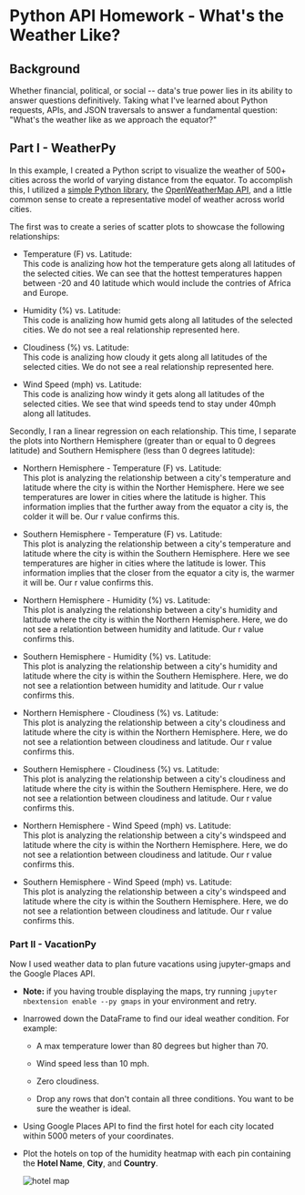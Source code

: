 # Python API Homework - What's the Weather Like?

## Background

Whether financial, political, or social -- data's true power lies in its ability to answer questions definitively. Taking what I've learned about Python requests, APIs, and JSON traversals to answer a fundamental question: "What's the weather like as we approach the equator?"


## Part I - WeatherPy

In this example, I created a Python script to visualize the weather of 500+ cities across the world of varying distance from the equator. To accomplish this, I utilized a [simple Python library](https://pypi.python.org/pypi/citipy), the [OpenWeatherMap API](https://openweathermap.org/api), and a little common sense to create a representative model of weather across world cities.

The first was to create a series of scatter plots to showcase the following relationships:

* Temperature (F) vs. Latitude: 
 <br>This code is analizing how hot the temperature gets along all latitudes of the selected cities. We can see that the hottest temperatures happen between -20 and 40 latitude which would include the contries of Africa and Europe.</br>

* Humidity (%) vs. Latitude: 
  <br>This code is analizing how humid gets along all latitudes of the selected cities. We do not see a real relationship represented here.</br>

* Cloudiness (%) vs. Latitude:
  <br> This code is analizing how cloudy it gets along all latitudes of the selected cities. We do not see a real relationship represented here. </br>

* Wind Speed (mph) vs. Latitude: 
  <br> This code is analizing how windy it gets along all latitudes of the selected cities. We see that wind speeds tend to stay under 40mph along all latitudes. </br>

Secondly, I ran a linear regression on each relationship. This time, I separate the plots into Northern Hemisphere (greater than or equal to 0 degrees latitude) and Southern Hemisphere (less than 0 degrees latitude):

* Northern Hemisphere - Temperature (F) vs. Latitude: 
  <br> This plot is analyzing the relationship between a city's temperature and latitude where the city is within the Norther Hemisphere. Here we see temperatures are lower in cities where the latitude is higher. This information implies that the further away from the equator a city is, the colder it will be. Our r value confirms this.</br>

* Southern Hemisphere - Temperature (F) vs. Latitude: 
  <br> This plot is analyzing the relationship between a city's temperature and latitude where the city is within the Southern Hemisphere. Here we see temperatures are higher in cities where the latitude is lower. This information implies that the closer from the equator a city is, the warmer it will be. Our r value confirms this.</br>

* Northern Hemisphere - Humidity (%) vs. Latitude: 
  <br> This plot is analyzing the relationship between a city's humidity and latitude where the city is within the Northern Hemisphere. Here, we do not see a relationtion between humidity and latitude. Our r value confirms this.  </br>

* Southern Hemisphere - Humidity (%) vs. Latitude: 
  <br> This plot is analyzing the relationship between a city's humidity and latitude where the city is within the Southern Hemisphere. Here, we do not see a relationtion between humidity and latitude. Our r value confirms this. </br>

* Northern Hemisphere - Cloudiness (%) vs. Latitude: 
  <br> This plot is analyzing the relationship between a city's cloudiness and latitude where the city is within the Northern Hemisphere. Here, we do not see a relationtion between cloudiness and latitude. Our r value confirms this. </br>

* Southern Hemisphere - Cloudiness (%) vs. Latitude: 
  <br> This plot is analyzing the relationship between a city's cloudiness and latitude where the city is within the Southern Hemisphere. Here, we do not see a relationtion between cloudiness and latitude. Our r value confirms this. </br>

* Northern Hemisphere - Wind Speed (mph) vs. Latitude: 
  <br> This plot is analyzing the relationship between a city's windspeed and latitude where the city is within the Northern Hemisphere. Here, we do not see a relationtion between cloudiness and latitude. Our r value confirms this. </br>

* Southern Hemisphere - Wind Speed (mph) vs. Latitude: 
  <br> This plot is analyzing the relationship between a city's windspeed and latitude where the city is within the Southern Hemisphere. Here, we do not see a relationtion between cloudiness and latitude. Our r value confirms this.</br>



### Part II - VacationPy

Now I used weather data to plan future vacations using jupyter-gmaps and the Google Places API. 

* **Note:** if you having trouble displaying the maps, try running `jupyter nbextension enable --py gmaps` in your environment and retry.

* Inarrowed down the DataFrame to find our ideal weather condition. For example:

  * A max temperature lower than 80 degrees but higher than 70.

  * Wind speed less than 10 mph.

  * Zero cloudiness.

  * Drop any rows that don't contain all three conditions. You want to be sure the weather is ideal.

* Using Google Places API to find the first hotel for each city located within 5000 meters of your coordinates.

* Plot the hotels on top of the humidity heatmap with each pin containing the **Hotel Name**, **City**, and **Country**.

  ![hotel map](Images/hotel_map.png)
